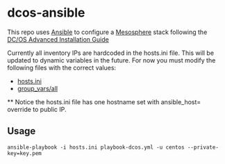 # dcos-ansible

This repo uses [Ansible](https://www.ansible.com/) to configure a [Mesosphere](https://mesosphere.com/) stack following the [DC/OS Advanced Installation Guide](https://dcos.io/docs/1.7/administration/installing/custom/advanced/)

Currently all inventory IPs are hardcoded in the hosts.ini file. This will be updated to dynamic variables in the future. For now you must modify the following files with the correct values:

- [hosts.ini](https://github.com/OldCrowEW/dcos-ansible/blob/master/hosts.ini)
- [group_vars/all](https://github.com/OldCrowEW/dcos-ansible/blob/master/group_vars/all)

** Notice the hosts.ini file has one hostname set with ansible_host= override to public IP.

## Usage
```
ansible-playbook -i hosts.ini playbook-dcos.yml -u centos --private-key=key.pem
```

